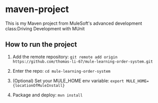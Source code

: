 # maven-project

This is my Maven project from MuleSoft's advanced development class:Driving Development with MUnit 

## How to run the project

1. Add the remote repository: `git remote add origin https://github.com/thomas-li-67/mule-learning-order-system.git`

2. Enter the repo: `cd mule-learning-order-system`

3. (Optional) Set your MULE_HOME env variable: `export MULE_HOME={locationOfMuleInstall}`

4. Package and deploy: `mvn install`